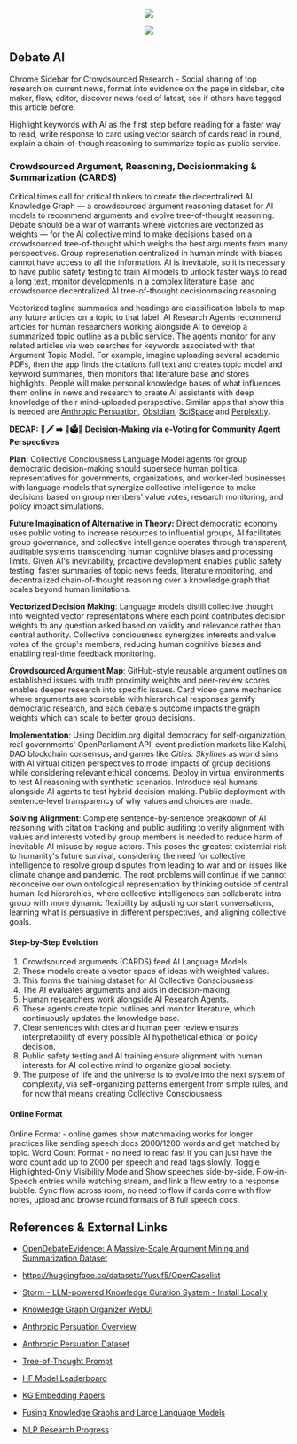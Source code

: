 <p align="center">
    <img src="https://i.imgur.com/E7X8WGz.png"  > 
</p>
</p>
<p align="center">
<a href="https://chromewebstore.google.com/detail/debate-timer-chrome-mobil/noecbaibfhbmpapofcdkgchfifmoinfj">
<img src="https://storage.googleapis.com/web-dev-uploads/image/WlD8wC6g8khYWPJUsQceQkhXSlv1/tbyBjqi7Zu733AAKA5n4.png" />
</a>
</p>

## Debate AI

Chrome Sidebar for Crowdsourced Research - Social sharing of top research on current news, format into evidence on the page in sidebar, cite maker, flow, editor, discover news feed of latest, see if others have tagged this article before.  

Highlight keywords with AI as the first step before reading for a faster way to read, write response to card using vector search of cards read in round, explain a chain-of-though reasoning to summarize topic as public service.


### Crowdsourced Argument, Reasoning, Decisionmaking & Summarization (CARDS)

Critical times call for critical thinkers to create the decentralized AI Knowledge Graph — a crowdsourced argument reasoning dataset for AI models to recommend arguments and evolve tree-of-thought reasoning. Debate should be a war of warrants where victories are vectorized as weights — for the AI collective mind to make  decisions based on a crowdsourced tree-of-thought which weighs the best arguments from many perspectives. Group represenation centralized in human minds with biases cannot have access to all the information.  AI is inevitable, so it is necessary to have public safety testing to train AI models to unlock faster ways to read a long text, monitor developments in a complex literature base, and crowdsource decentralized  AI tree-of-thought decisionmaking reasoning.

Vectorized tagline summaries and headings are classification labels to map any future articles on a topic to that label.  AI Research Agents recommend articles for human researchers working alongside AI to develop a summarized topic outline as a public service. The agents monitor for any related articles via web searches for keywords associated with that Argument Topic Model. For example, imagine uploading several academic PDFs, then the app finds the citations full text and creates topic model and keyword summaries, then  monitors that literature base and stores highlights. People will make personal knowledge bases of what influences them online in news and research to create AI assistants with deep knowledge of their mind-uploaded perspective. Similar apps that show this is needed are [Anthropic Persuation](https://www.anthropic.com/research/measuring-model-persuasiveness), [Obsidian](https://obsidian.md/), [SciSpace](https://typeset.io/questions/gptq-vs-awq-vs-gguf-which-is-better-sv0i4q0ha8) and [Perplexity](https://perplexity.ai).


**DECAP:   👑🗡️ ➡️ 👥🗳️🤖 Decision-Making via e-Voting for Community Agent Perspectives**

**Plan:**  Collective Conciousness Language Model agents for group  democratic decision-making should supersede human political representatives for governments, organizations, and worker-led businesses with language models that synergize collective intelligence to make decisions based on group members' value votes, research monitoring, and  policy impact simulations.

**Future Imagination of Alternative in Theory:**
 Direct democratic economy uses public voting to increase resources to influential groups, AI facilitates group governance, and collective intelligence operates through transparent, auditable systems transcending human cognitive biases and processing limits. Given AI's inevitability, proactive development enables public safety testing, faster summaries of topic news feeds, literature monitoring, and decentralized chain-of-thought reasoning over a knowledge graph that scales beyond human limitations.





**Vectorized Decision Making**: Language models distill collective thought into weighted vector representations where each point contributes decision weights to any question asked based on validity and relevance rather than central authority. Collective conciousness synergizes interests and value votes of the group's members, reducing human cognitive biases and enabling real-time feedback monitoring.


**Crowdsourced Argument Map**: GitHub-style reusable argument outlines on established issues with truth proximity weights and peer-review scores enables deeper  research into specific issues. Card video game mechanics where arguments are scoreable with hierarchical responses gamify democratic research, and each debate's outcome impacts the graph weights which can scale to better group decisions.

**Implementation**: Using Decidim.org digital democracy for self-organization,  real governments' OpenParliament API, event prediction markets like Kalshi, DAO blockchain consensus,  and games like _Cities: Skylines_ as world sims with AI virtual citizen perspectives to model impacts of group decisions while considering relevant  ethical concerns.
Deploy in virtual environments to test AI reasoning with synthetic scenarios. Introduce real humans alongside AI agents to test hybrid decision-making. Public deployment with sentence-level transparency of why values and choices are made.

**Solving Alignment**: Complete sentence-by-sentence breakdown of AI reasoning with citation tracking and public auditing to verify alignment with values and interests voted by group members is needed to reduce harm of inevitable AI misuse by rogue actors. This poses the greatest existential risk to humanity's future survival, considering the need for collective intelligence  to resolve group disputes from leading to war and on issues like climate change and pandemic. The root problems will continue if we cannot reconceive our own ontological representation by thinking outside of central human-led hierarchies, where collective intelligences can collaborate intra-group with more dynamic flexibility by adjusting constant conversations, learning what is persuasive in different perspectives, and aligning collective goals.

#### Step-by-Step Evolution
1. Crowdsourced arguments (CARDS) feed AI Language Models.
2. These models create a vector space of ideas with weighted values.
3. This forms the training dataset for AI Collective Consciousness.
4. The AI evaluates arguments and aids in decision-making.
5. Human researchers work alongside AI Research Agents.
6. These agents create topic outlines and monitor literature, which continuously updates the knowledge base.
7. Clear sentences with cites and human peer review ensures interpretability of every possible AI hypothetical ethical or policy decision.
8. Public safety testing and AI training ensure alignment with human interests for AI collective mind to organize global society.
9. The purpose of life and the universe is to evolve into the next system of complexity, via self-organizing patterns emergent from simple rules, and for now that means creating Collective Consciousness.


#### Online Format

Online Format - online games show matchmaking works for longer practices like sending speech docs 2000/1200 words and get matched by topic. Word Count Format - no need to read fast if you can just have the word count add up to 2000 per speech and read tags slowly. Toggle Highlighted-Only Visibility Mode and Show speeches side-by-side. Flow-in-Speech entries while watching stream, and link a flow entry to a response bubble. Sync flow across room, no need to flow if cards come with flow notes, upload and browse round formats of 8 full speech docs.



## References & External Links
- [OpenDebateEvidence: A Massive-Scale Argument Mining and Summarization Dataset](https://arxiv.org/abs/2406.14657)
- https://huggingface.co/datasets/Yusuf5/OpenCaselist

- [Storm - LLM-powered Knowledge Curation System - Install Locally](https://www.youtube.com/watch?v=11tq0DvIVcE)
- [Knowledge Graph Organizer WebUI](https://github.com/KnowledgeCanvas/knowledge?tab=readme-ov-file)
- [Anthropic Persuation Overview](https://www.anthropic.com/research/measuring-model-persuasiveness)
- [Anthropic Persuation Dataset](https://huggingface.co/datasets/Anthropic/persuasion)
- [Tree-of-Thought Prompt](https://github.com/princeton-nlp/tree-of-thought-llm)
- [HF Model Leaderboard](https://huggingface.co/spaces/mteb/leaderboard)
- [KG Embedding Papers](https://github.com/shaoxiongji/knowledge-graphs/blob/master/papers/KG-embedding.md)
- [Fusing Knowledge Graphs and Large Language Models](https://www.youtube.com/watch?v=RBKHLt3n9rM)
- [NLP Research Progress](https://github.com/sebastianruder/NLP-progress/)
